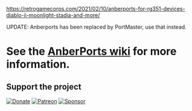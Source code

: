 https://retrogamecorps.com/2021/02/10/anberports-for-rg351-devices-diablo-ii-moonlight-stadia-and-more/

UPDATE: Anberports has been replaced by PortMaster, use that instead.

# See the [AnberPorts wiki](https://github.com/sponsors/krishenriksen) for more information.

Support the project
---

[![Donate](https://github.com/krishenriksen/AnberPorts/raw/master/donate.png)](https://www.paypal.me/krishenriksendk)
[![Patreon](https://github.com/krishenriksen/AnberPorts/raw/master/patreon.png)](https://www.patreon.com/bePatron?u=54003740)
[![Sponsor](https://github.com/krishenriksen/AnberPorts/raw/master/sponsor.png)](https://github.com/sponsors/krishenriksen)
